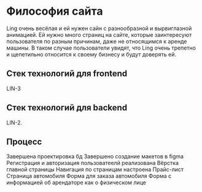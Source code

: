 # Философия сайта

Ling очень весёлая и ей нужен сайн с разнообразной и вырвиглазной анимацией. Ей нужно много страниц на сайте, которые заинтересуют пользователя по разным причинам, даже не относящимся к аренде машины. В таком случае пользователи увидят, что Ling очень трепетно и щепетильно относится к своему бизнесу и будут доверять ей.

## Стек технологий для frontend
LIN-3

## Стек технологий для backend
LIN-2.

## Процесс
Завершена проектировка бд
Завершено создание макетов в figma
Регистрация и авторизация пользоватеелй реализована
Вёрстка главной страницы
Навигация по страницам настроена
Прайс-лист
Страница автомобиля
Форма для заказа автомобиля
Форма с информацией об арендаторе как о физическом лице
